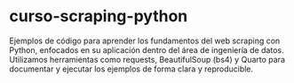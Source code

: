 # curso-scraping-python
Ejemplos de código para aprender los fundamentos del web scraping con Python, enfocados en su aplicación dentro del área de ingeniería de datos. Utilizamos herramientas como requests, BeautifulSoup (bs4) y Quarto para documentar y ejecutar los ejemplos de forma clara y reproducible.
